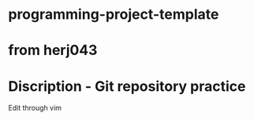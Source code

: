 # programming-project-template
# from herj043
# Discription - Git repository practice
Edit through vim
